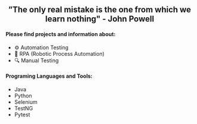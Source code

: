 <h2 align="center">
  ”The only real mistake is the one from which we learn nothing" - John Powell
</h2>

<h4 align="left">Please find projects and information about:</h4>
<p>
  <ul>
    <li>⚙️ Automation Testing</li>
    <li>🤖 RPA (Robotic Process Automation)</li>
    <li>🔍 Manual Testing</li>
  </ul>
</p>

<h4 align="left">Programing Languages and Tools:</h4>
<p>
  <ul>
    <li>Java</li>
    <li>Python</li>
    <li>Selenium</li>
    <li>TestNG</li>
    <li>Pytest</li>
  </ul>
</p>
